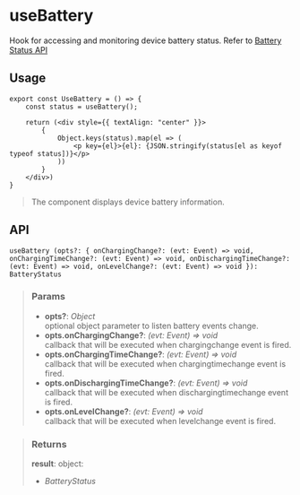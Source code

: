 # useBattery
Hook for accessing and monitoring device battery status. Refer to [Battery Status API](https://developer.mozilla.org/en-US/docs/Web/API/Battery_Status_API)

## Usage

```tsx
export const UseBattery = () => {
	const status = useBattery();

	return (<div style={{ textAlign: "center" }}>
		{
			Object.keys(status).map(el => (
				<p key={el}>{el}: {JSON.stringify(status[el as keyof typeof status])}</p>
			))
		}
	</div>)
}
```

> The component displays device battery information.


## API

```tsx
useBattery (opts?: { onChargingChange?: (evt: Event) => void, onChargingTimeChange?: (evt: Event) => void, onDischargingTimeChange?: (evt: Event) => void, onLevelChange?: (evt: Event) => void }): BatteryStatus 
```

> ### Params
>
> - __opts?__: _Object_  
optional object parameter to listen battery events change.
> - __opts.onChargingChange?__: _(evt: Event) => void_  
callback that will be executed when chargingchange event is fired.
> - __opts.onChargingTimeChange?__: _(evt: Event) => void_  
callback that will be executed when chargingtimechange event is fired.
> - __opts.onDischargingTimeChange?__: _(evt: Event) => void_  
callback that will be executed when dischargingtimechange event is fired.
> - __opts.onLevelChange?__: _(evt: Event) => void_  
callback that will be executed when levelchange event is fired.
>

> ### Returns
>
> __result__: object:
> - _BatteryStatus_  
>